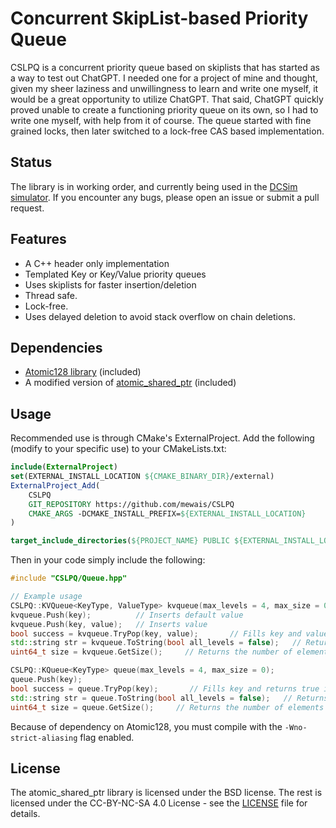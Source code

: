 # Concurrent SkipList-based Priority Queue
CSLPQ is a concurrent priority queue based on skiplists that has started as a way to test out ChatGPT. 
I needed one for a project of mine and thought, given my sheer laziness and unwillingness to learn and write one myself, it would be a great opportunity to utilize ChatGPT. That said, ChatGPT quickly proved unable to create a functioning priority queue on its own, so I had to write one myself, with help from it of course.
The queue started with fine grained locks, then later switched to a lock-free CAS based implementation.

## Status
The library is in working order, and currently being used in the [DCSim simulator](https://github.com/DCArch/DCSim). If you encounter any bugs, please open an issue or submit a pull request.

## Features
- A C++ header only implementation
- Templated Key or Key/Value priority queues
- Uses skiplists for faster insertion/deletion
- Thread safe.
- Lock-free.
- Uses delayed deletion to avoid stack overflow on chain deletions.

## Dependencies
- [Atomic128 library](https://github.com/mewais/Atomic128) (included)
- A modified version of [atomic_shared_ptr](https://github.com/anthonywilliams/atomic_shared_ptr) (included)

## Usage
Recommended use is through CMake's ExternalProject. Add the following (modify to your specific use) to your CMakeLists.txt:
```cmake
include(ExternalProject)
set(EXTERNAL_INSTALL_LOCATION ${CMAKE_BINARY_DIR}/external)
ExternalProject_Add(
    CSLPQ
    GIT_REPOSITORY https://github.com/mewais/CSLPQ
    CMAKE_ARGS -DCMAKE_INSTALL_PREFIX=${EXTERNAL_INSTALL_LOCATION}
)

target_include_directories(${PROJECT_NAME} PUBLIC ${EXTERNAL_INSTALL_LOCATION}/include)
```

Then in your code simply include the following:
```cpp
#include "CSLPQ/Queue.hpp"

// Example usage
CSLPQ::KVQueue<KeyType, ValueType> kvqueue(max_levels = 4, max_size = 0);               // If max_size is set to anything other than 0, the queue will be approximately bounded to that size, any pushes beyond that will stall
kvqueue.Push(key);          // Inserts default value
kvqueue.Push(key, value);   // Inserts value
bool success = kvqueue.TryPop(key, value);       // Fills key and value and returns true if queue is not empty
std::string str = kvqueue.ToString(bool all_levels = false);   // Returns a string representation of the queue. enabling all levels will print all levels of the skiplist, otherwise only the first level is printed
uint64_t size = kvqueue.GetSize();     // Returns the number of elements in the queue, this is only an approximate count due to the concurrent nature of the queue

CSLPQ::KQueue<KeyType> queue(max_levels = 4, max_size = 0);               // If max_size is set to anything other than 0, the queue will be approximately bounded to that size, any pushes beyond that will stall
queue.Push(key);
bool success = queue.TryPop(key);       // Fills key and returns true if queue is not empty
std::string str = queue.ToString(bool all_levels = false);   // Returns a string representation of the queue. enabling all levels will print all levels of the skiplist, otherwise only the first level is printed
uint64_t size = queue.GetSize();     // Returns the number of elements in the queue, this is only an approximate count due to the concurrent nature of the queue
```

Because of dependency on Atomic128, you must compile with the `-Wno-strict-aliasing` flag enabled.

## License
The atomic_shared_ptr library is licensed under the BSD license. The rest is licensed under the CC-BY-NC-SA 4.0 License - see the [LICENSE](LICENSE) file for details.
